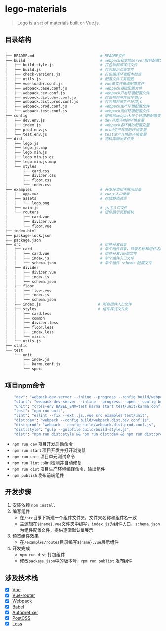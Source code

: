 # lego-materials

> Lego is a set of materials built on Vue.js.

## 目录结构

```bash
.
├── README.md                              # README文件
├── build                                  # webpack和本地server服务配置文件目录
│   ├── build-style.js                     # 打包物料库样式文件
│   ├── build.js                           # 打包展示页面文件
│   ├── check-versions.js                  # 打包编译环境版本检查
│   ├── utils.js                           # 配置文件工具函数
│   ├── vue-loader.conf.js                 # vue单文件编译配置文件
│   ├── webpack.base.conf.js               # webpack基础配置文件
│   ├── webpack.dev.conf.js                # webpack开发环境配置文件
│   ├── webpack.dist.dev.conf.js           # 打包物料库开发环境js
│   ├── webpack.dist.prod.conf.js          # 打包物料库生产环境js
│   ├── webpack.prod.conf.js               # webpack生产环境配置文件
│   └── webpack.test.conf.js               # webpack测试环境配置文件
├── config                                 # 提供给webpack各个环境的配置变量文件目录
│   ├── dev.env.js                         # dev开发环境的环境变量
│   ├── index.js                           # webpack各环境的配置变量
│   ├── prod.env.js                        # prod生产环境的环境变量
│   └── test.env.js                        # test生产环境的环境变量
├── dist                                   # 物料库输出文件夹
│   ├── lego.js
│   ├── lego.js.map
│   ├── lego.min.js
│   ├── lego.min.js.gz
│   ├── lego.min.js.map
│   └── styles
│       ├── card.css
│       ├── divider.css
│       ├── floor.css
│       └── index.css
├── examples                               # 开发环境组件展示目录
│   ├── App.vue                            # vue主入口模版
│   ├── assets                             # 存放静态资源
│   │   └── logo.png
│   ├── main.js                            # js主入口文件
│   └── routers                            # 组件展示页面模块
│       ├── card.vue
│       ├── divider.vue
│       └── floor.vue
├── index.html
├── package-lock.json
├── package.json
├── src                                    # 组件开发目录
│   ├── card                               # 单个组件目录，目录名称和组件名称保持一致
│   │   ├── card.vue                       # 组件开发vue单文件
│   │   ├── index.js                       # 单个组件入口文件
│   │   └── schema.json                    # 单个组件 schema 配置文件
│   ├── divider
│   │   ├── divider.vue
│   │   ├── index.js
│   │   └── schema.json
│   ├── floor
│   │   ├── floor.vue
│   │   ├── index.js
│   │   └── schema.json
│   ├── index.js                          # 所有组件入口文件
│   ├── styles                            # 组件样式文件夹
│   │   ├── card.less
│   │   ├── common
│   │   ├── divider.less
│   │   ├── floor.less
│   │   ├── index.less
│   │   └── mixins
│   └── utils.js
├── static
└── test
    └── unit
        ├── index.js
        ├── karma.conf.js
        └── specs
```

## 项目npm命令

```bash
    "dev": "webpack-dev-server --inline --progress --config build/webpack.dev.conf.js",
    "start": "webpack-dev-server --inline --progress --open --config build/webpack.dev.conf.js",
    "unit": "cross-env BABEL_ENV=test karma start test/unit/karma.conf.js --single-run",
    "test": "npm run unit",
    "lint": "eslint --fix --ext .js,.vue src examples test/unit",
    "dist:dev": "webpack --config build/webpack.dist.dev.conf.js",
    "dist:prod": "webpack --config build/webpack.dist.prod.conf.js",
    "dist:style": "gulp --gulpfile build/build-style.js",
    "dist": "npm run dist:style && npm run dist:dev && npm run dist:prod "
```

- `npm run dev` 项目开发启动命令
- `npm run start` 项目开发并打开浏览器
- `npm run unit` 项目单元测试命令
- `npm run lint` eslint检测并自动修复
- `npm run dist` 项目生产环境编译命令，输出组件
- `npm publish` 发布前端组件

## 开发步骤

  1. 安装依赖 `npm install`
  2. 编写组件
     - 在`/src`目录下新建一个组件文件夹，文件夹名称和组件名一致
     - 主逻辑在`${name}.vue`文件夹中编写，`index.js`为组件入口，`schema.json`为组件配置文件，提供逐渐默认值展示
  3. 预览组件效果
     - 在`/examples/routes`目录编写`${name}.vue`展示组件
  4. 开发完成
     - `npm run dist` 打包组件
     - 修改`package.json`中的版本号，`npm run publist` 发布组件

## 涉及技术栈

- [x] [Vue](https://cn.vuejs.org/)
- [x] [Vue-router](https://router.vuejs.org/)
- [x] [Webpack](https://webpack.github.io)
- [x] [Babel](https://babeljs.io/)
- [x] [Autoprefixer](https://github.com/postcss/autoprefixer)
- [x] [PostCSS](https://github.com/postcss/postcss)
- [x] [Less](http://lesscss.org/)
